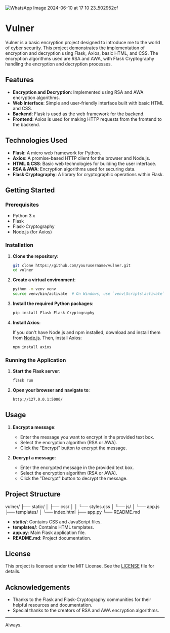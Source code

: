 ![WhatsApp Image 2024-06-10 at 17 10 23_502952cf](https://github.com/completelyblank/Vulner/assets/105001837/ae430f4a-9fd2-48db-8f1b-c60e2ce09514)

# Vulner

Vulner is a basic encryption project designed to introduce me to the world of cyber security. This project demonstrates the implementation of encryption and decryption using Flask, Axios, basic HTML, and CSS. The encryption algorithms used are RSA and AWA, with Flask Cryptography handling the encryption and decryption processes.

## Features

- **Encryption and Decryption**: Implemented using RSA and AWA encryption algorithms.
- **Web Interface**: Simple and user-friendly interface built with basic HTML and CSS.
- **Backend**: Flask is used as the web framework for the backend.
- **Frontend**: Axios is used for making HTTP requests from the frontend to the backend.

## Technologies Used

- **Flask**: A micro web framework for Python.
- **Axios**: A promise-based HTTP client for the browser and Node.js.
- **HTML & CSS**: Basic web technologies for building the user interface.
- **RSA & AWA**: Encryption algorithms used for securing data.
- **Flask Cryptography**: A library for cryptographic operations within Flask.

## Getting Started

### Prerequisites

- Python 3.x
- Flask
- Flask-Cryptography
- Node.js (for Axios)

### Installation

1. **Clone the repository**:

    ```bash
    git clone https://github.com/yourusername/vulner.git
    cd vulner
    ```

2. **Create a virtual environment**:

    ```bash
    python -m venv venv
    source venv/bin/activate  # On Windows, use `venv\Scripts\activate`
    ```

3. **Install the required Python packages**:

    ```bash
    pip install Flask Flask-Cryptography
    ```

4. **Install Axios**:

    If you don't have Node.js and npm installed, download and install them from [Node.js](https://nodejs.org/). Then, install Axios:

    ```bash
    npm install axios
    ```

### Running the Application

1. **Start the Flask server**:

    ```bash
    flask run
    ```

2. **Open your browser and navigate to**:

    ```
    http://127.0.0.1:5000/
    ```

## Usage

1. **Encrypt a message**:
    - Enter the message you want to encrypt in the provided text box.
    - Select the encryption algorithm (RSA or AWA).
    - Click the "Encrypt" button to encrypt the message.

2. **Decrypt a message**:
    - Enter the encrypted message in the provided text box.
    - Select the encryption algorithm (RSA or AWA).
    - Click the "Decrypt" button to decrypt the message.

## Project Structure

vulner/
├── static/
│ ├── css/
│ │ └── styles.css
│ └── js/
│ └── app.js
├── templates/
│ └── index.html
├── app.py
└── README.md


- **static/**: Contains CSS and JavaScript files.
- **templates/**: Contains HTML templates.
- **app.py**: Main Flask application file.
- **README.md**: Project documentation.

## License

This project is licensed under the MIT License. See the [LICENSE](LICENSE) file for details.

## Acknowledgements

- Thanks to the Flask and Flask-Cryptography communities for their helpful resources and documentation.
- Special thanks to the creators of RSA and AWA encryption algorithms.

---

Always.
